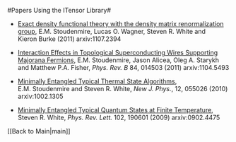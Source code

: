 #Papers Using the ITensor Library#

* [Exact density functional theory with the density matrix renormalization group](http://arxiv.org/abs/1107.2394), E.M.&nbsp;Stoudenmire, Lucas&nbsp;O.&nbsp;Wagner, Steven&nbsp;R.&nbsp;White and Kieron&nbsp;Burke (2011) arxiv:1107.2394

* [Interaction Effects in Topological Superconducting Wires Supporting Majorana Fermions](http://link.aps.org/doi/10.1103/PhysRevB.84.014503),  E.M.&nbsp;Stoudenmire, Jason&nbsp;Alicea, Oleg&nbsp;A.&nbsp;Starykh and Matthew&nbsp;P.A.&nbsp;Fisher, <i>Phys. Rev. B</i> 84, 014503 (2011) arxiv:1104.5493


* [Minimally Entangled Typical Thermal State Algorithms](http://dx.doi.org/10.1088/1367-2630/12/5/055026), E.M.&nbsp;Stoudenmire and Steven&nbsp;R.&nbsp;White, <i>New J. Phys.</i>, 12, 055026 (2010) arxiv:1002.1305


* [Minimally Entangled Typical Quantum States at Finite Temperature](http://link.aps.org/doi/10.1103/PhysRevLett.102.190601), Steven&nbsp;R.&nbsp;White, <i>Phys. Rev. Lett.</i> 102, 190601 (2009) arxiv:0902.4475


[[Back to Main|main]]


  <!--
  *Abstract*:
  Combining density functional theory with controlled numerical methods for strongly correlated systems could greatly extend the range of both. We use the density matrix renormalization group method to perform Kohn-Sham calculations with the exact density functional for a set of electronic structure models in one dimension. When correlations are strong, the total electronic density converges quickly, but the spin densities do not.
  -->

<!--
  *Abstract*:
  We introduce a class of states, called minimally entangled typical thermal states, designed to resemble a typical state of a quantum system at finite temperature with a bias towards classical (minimally entangled) properties. These states reveal in an intuitive way properties such as short-range order which may often be hidden. A finite-T density matrix renormalization group algorithm is presented which is only modestly slower than the T=0 density matrix renormalization group. 

  See the accompanying viewpoint: [Physics](http://physics.aps.org/viewpoint-for/10.1103/PhysRevLett.102.190601)
  -->

  <!--
  *Abstract*:
  Among the broad spectrum of systems predicted to exhibit topological superconductivity and Majorana fermions, one-dimensional wires with strong spin-orbit coupling provide one of the most promising experimental candidates. Here we investigate the fate of the topological superconducting phase in such wires when repulsive interactions are present. Using a combination of Density Matrix Renormalization Group, bosonization, and Hartree-Fock techniques, we demonstrate that while interactions degrade the bulk gap - consistent with recent results of Gangadharaiah et al. - they also greatly expand the parameter range over which the topological phase arises. In particular, we show that with interactions this phase can be accessed over a broader chemical potential window, thereby leading to greater immunity against disorder-induced chemical potential fluctuations in the wire. We also suggest that in certain wires strong interactions may allow Majorana fermions to be generated without requiring a magnetic field.
  -->

  <!--
  *Abstract*:
  We discuss a method based on sampling minimally entangled typical thermal states (METTS) that can simulate finite temperature quantum systems with a computational cost comparable to the ground state density matrix renormalization group (DMRG). Detailed implementation of each step of the method is presented, along with efficient algorithms for working with matrix product states and matrix product operators. Furthermore, we explore how the properties of METTS can reveal characteristic order and excitations of systems and discuss why METTS form an efficient basis for sampling. Finally, we explore the extent to which the average entanglement of a METTS ensemble is minimal.
  -->
